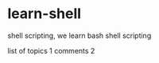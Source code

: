 # learn-shell 


shell scripting, we learn bash shell scripting
   
 list of topics
  1 comments
 2 